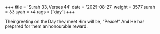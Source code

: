 +++
title = 'Surah 33, Verses 44'
date = '2025-08-27'
weight = 3577
surah = 33
ayah = 44
tags = ["day"]
+++

Their greeting on the Day they meet Him will be, “Peace!” And He has prepared for them an honourable reward.